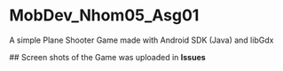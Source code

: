 # MobDev_Nhom05_Asg01
<p>A simple Plane Shooter Game made with Android SDK (Java) and libGdx</p>
## Screen shots of the Game was uploaded in <strong>Issues</strong> <br/>

